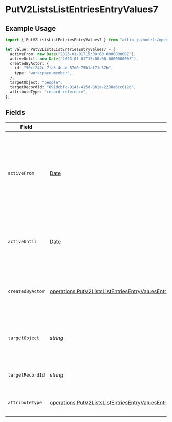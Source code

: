 # PutV2ListsListEntriesEntryValues7

## Example Usage

```typescript
import { PutV2ListsListEntriesEntryValues7 } from "attio-js/models/operations";

let value: PutV2ListsListEntriesEntryValues7 = {
  activeFrom: new Date("2023-01-01T15:00:00.000000000Z"),
  activeUntil: new Date("2023-01-01T15:00:00.000000000Z"),
  createdByActor: {
    id: "50cf242c-7fa3-4cad-87d0-75b1af71c57b",
    type: "workspace-member",
  },
  targetObject: "people",
  targetRecordId: "891dcbfc-9141-415d-9b2a-2238a6cc012d",
  attributeType: "record-reference",
};
```

## Fields

| Field                                                                                                                                                                                                                                    | Type                                                                                                                                                                                                                                     | Required                                                                                                                                                                                                                                 | Description                                                                                                                                                                                                                              | Example                                                                                                                                                                                                                                  |
| ---------------------------------------------------------------------------------------------------------------------------------------------------------------------------------------------------------------------------------------- | ---------------------------------------------------------------------------------------------------------------------------------------------------------------------------------------------------------------------------------------- | ---------------------------------------------------------------------------------------------------------------------------------------------------------------------------------------------------------------------------------------- | ---------------------------------------------------------------------------------------------------------------------------------------------------------------------------------------------------------------------------------------- | ---------------------------------------------------------------------------------------------------------------------------------------------------------------------------------------------------------------------------------------- |
| `activeFrom`                                                                                                                                                                                                                             | [Date](https://developer.mozilla.org/en-US/docs/Web/JavaScript/Reference/Global_Objects/Date)                                                                                                                                            | :heavy_check_mark:                                                                                                                                                                                                                       | The point in time at which this value was made "active". `active_from` can be considered roughly analogous to `created_at`.                                                                                                              | 2023-01-01T15:00:00.000000000Z                                                                                                                                                                                                           |
| `activeUntil`                                                                                                                                                                                                                            | [Date](https://developer.mozilla.org/en-US/docs/Web/JavaScript/Reference/Global_Objects/Date)                                                                                                                                            | :heavy_check_mark:                                                                                                                                                                                                                       | The point in time at which this value was deactivated. If `null`, the value is active.                                                                                                                                                   | 2023-01-01T15:00:00.000000000Z                                                                                                                                                                                                           |
| `createdByActor`                                                                                                                                                                                                                         | [operations.PutV2ListsListEntriesEntryValuesEntriesResponse200ApplicationJSONResponseBodyDataCreatedByActor](../../models/operations/putv2listslistentriesentryvaluesentriesresponse200applicationjsonresponsebodydatacreatedbyactor.md) | :heavy_check_mark:                                                                                                                                                                                                                       | The actor that created this value.                                                                                                                                                                                                       | {<br/>"type": "workspace-member",<br/>"id": "50cf242c-7fa3-4cad-87d0-75b1af71c57b"<br/>}                                                                                                                                                 |
| `targetObject`                                                                                                                                                                                                                           | *string*                                                                                                                                                                                                                                 | :heavy_check_mark:                                                                                                                                                                                                                       | A slug identifying the object that the referenced record belongs to.                                                                                                                                                                     | people                                                                                                                                                                                                                                   |
| `targetRecordId`                                                                                                                                                                                                                         | *string*                                                                                                                                                                                                                                 | :heavy_check_mark:                                                                                                                                                                                                                       | A UUID to identify the referenced record.                                                                                                                                                                                                | 891dcbfc-9141-415d-9b2a-2238a6cc012d                                                                                                                                                                                                     |
| `attributeType`                                                                                                                                                                                                                          | [operations.PutV2ListsListEntriesEntryValuesEntriesResponse200ApplicationJSONResponseBodyDataAttributeType](../../models/operations/putv2listslistentriesentryvaluesentriesresponse200applicationjsonresponsebodydataattributetype.md)   | :heavy_check_mark:                                                                                                                                                                                                                       | The attribute type of the value.                                                                                                                                                                                                         | record-reference                                                                                                                                                                                                                         |
